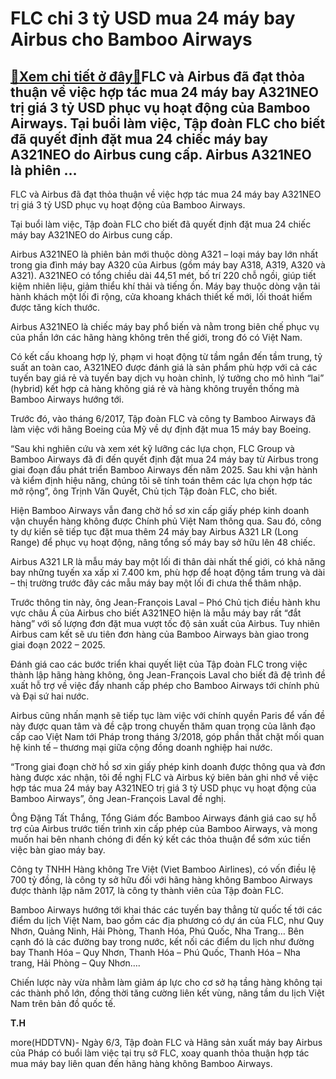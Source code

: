 FLC chi 3 tỷ USD mua 24 máy bay Airbus cho Bamboo Airways
=========================================================

[:gift:Xem chi tiết ở đây:gift:](https://hddtvn.com/flc-chi-3-ty-usd-mua-24-may-bay-airbus-cho-bamboo-airways/)FLC và Airbus đã đạt thỏa thuận về việc hợp tác mua 24 máy bay A321NEO trị giá 3 tỷ USD phục vụ hoạt động của Bamboo Airways. Tại buổi làm việc, Tập đoàn FLC cho biết đã quyết định đặt mua 24 chiếc máy bay A321NEO do Airbus cung cấp. Airbus A321NEO là phiên …
-------------------------------------------------------------------------------------------------------------------------------------------------------------------------------------------------------------------------------------------------------------------







 






 FLC và Airbus đã đạt thỏa thuận về việc hợp tác mua 24 máy bay A321NEO trị giá 3 tỷ USD phục vụ hoạt động của Bamboo Airways. 


Tại buổi làm việc, Tập đoàn FLC cho biết đã quyết định đặt mua 24 chiếc máy bay A321NEO do Airbus cung cấp. 


 Airbus A321NEO là phiên bản mới thuộc dòng A321 – loại máy bay lớn nhất trong gia đình máy bay A320 của Airbus (gồm máy bay A318, A319, A320 và A321). A321NEO có tổng chiều dài 44,51 mét, bố trí 220 chỗ ngồi, giúp tiết kiệm nhiên liệu, giảm thiểu khí thải và tiếng ồn. Máy bay thuộc dòng vận tải hành khách một lối đi rộng, cửa khoang khách thiết kế mới, lối thoát hiểm được tăng kích thước. 


 Airbus A321NEO là chiếc máy bay phổ biến và nằm trong biên chế phục vụ của phần lớn các hãng hàng không trên thế giới, trong đó có Việt Nam.


 Có kết cấu khoang hợp lý, phạm vi hoạt động từ tầm ngắn đến tầm trung, tỷ suất an toàn cao, A321NEO được đánh giá là sản phẩm phù hợp với cả các tuyến bay giá rẻ và tuyến bay dịch vụ hoàn chỉnh, lý tưởng cho mô hình “lai” (hybrid) kết hợp cả hàng không giá rẻ và hàng không truyền thống mà Bamboo Airways hướng tới.


 Trước đó, vào tháng 6/2017, Tập đoàn FLC và công ty Bamboo Airways đã làm việc với hãng Boeing của Mỹ về dự định đặt mua 15 máy bay Boeing.


 “Sau khi nghiên cứu và xem xét kỹ lưỡng các lựa chọn, FLC Group và Bamboo Airways đã đi đến quyết định đặt mua 24 máy bay từ Airbus trong giai đoạn đầu phát triển Bamboo Airways đến năm 2025. Sau khi vận hành và kiểm định hiệu năng, chúng tôi sẽ tính toán thêm các lựa chọn hợp tác mở rộng”, ông Trịnh Văn Quyết, Chủ tịch Tập đoàn FLC, cho biết.


 Hiện Bamboo Airways vẫn đang chờ hồ sơ xin cấp giấy phép kinh doanh vận chuyển hàng không được Chính phủ Việt Nam thông qua. Sau đó, công ty dự kiến sẽ tiếp tục đặt mua thêm 24 máy bay Airbus A321 LR (Long Range) để phục vụ hoạt động, nâng tổng số máy bay sở hữu lên 48 chiếc. 


 Airbus A321 LR là mẫu máy bay một lối đi thân dài nhất thế giới, có khả năng bay những tuyến xa xấp xỉ 7.400 km, phù hợp để hoạt động tầm trung và dài – thị trường trước đây các mẫu máy bay một lối đi chưa thể thâm nhập. 


 Trước thông tin này, ông Jean-François Laval – Phó Chủ tịch điều hành khu vực châu Á của Airbus cho biết A321NEO hiện là mẫu máy bay rất “đắt hàng” với số lượng đơn đặt mua vượt tốc độ sản xuất của Airbus. Tuy nhiên Airbus cam kết sẽ ưu tiên đơn hàng của Bamboo Airways bàn giao trong giai đoạn 2022 – 2025. 


 Đánh giá cao các bước triển khai quyết liệt của Tập đoàn FLC trong việc thành lập hãng hàng không, ông Jean-François Laval cho biết đã đệ trình đề xuất hỗ trợ về việc đẩy nhanh cấp phép cho Bamboo Airways tới chính phủ và Đại sứ hai nước. 


 Airbus cũng nhấn mạnh sẽ tiếp tục làm việc với chính quyền Paris để vấn đề này được quan tâm và đề cập trong chuyến thăm quan trọng của lãnh đạo cấp cao Việt Nam tới Pháp trong tháng 3/2018, góp phần thắt chặt mối quan hệ kinh tế – thương mại giữa cộng đồng doanh nghiệp hai nước. 


 “Trong giai đoạn chờ hồ sơ xin giấy phép kinh doanh được thông qua và đơn hàng được xác nhận, tôi đề nghị FLC và Airbus ký biên bản ghi nhớ về việc hợp tác mua 24 máy bay A321NEO trị giá 3 tỷ USD phục vụ hoạt động của Bamboo Airways”, ông Jean-François Laval đề nghị. 


 Ông Đặng Tất Thắng, Tổng Giám đốc Bamboo Airways đánh giá cao sự hỗ trợ của Airbus trước tiến trình xin cấp phép của Bamboo Airways, và mong muốn hai bên nhanh chóng đi đến ký kết các thỏa thuận để sớm xúc tiến việc bàn giao máy bay. 


 Công ty TNHH Hàng không Tre Việt (Viet Bamboo Airlines), có vốn điều lệ 700 tỷ đồng, là công ty sở hữu đối với hãng hàng không Bamboo Airways được thành lập năm 2017, là công ty thành viên của Tập đoàn FLC. 


 Bamboo Airways hướng tới khai thác các tuyến bay thẳng từ quốc tế tới các điểm du lịch Việt Nam, bao gồm các địa phương có dự án của FLC, như Quy Nhơn, Quảng Ninh, Hải Phòng, Thanh Hóa, Phú Quốc, Nha Trang… Bên cạnh đó là các đường bay trong nước, kết nối các điểm du lịch như đường bay Thanh Hóa – Quy Nhơn, Thanh Hóa – Phú Quốc, Thanh Hóa – Nha trang, Hải Phòng – Quy Nhơn…. 


 Chiến lược này vừa nhằm làm giảm áp lực cho cơ sở hạ tầng hàng không tại các thành phố lớn, đồng thời tăng cường liên kết vùng, nâng tầm du lịch Việt Nam trên bản đồ quốc tế. 






**T.H**



more(HDDTVN)- Ngày 6/3, Tập đoàn FLC và Hãng sản xuất máy bay Airbus của Pháp có buổi làm việc tại trụ sở FLC, xoay quanh thỏa thuận hợp tác mua máy bay liên quan đến hãng hàng không Bamboo Airways.

